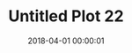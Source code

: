 ---
layout: post
title: Untitled Plot 22
description:
date: 2018-04-01 00:00:01
s3Path: /imgs/2018/08/untitled-plot-22.jpg
---